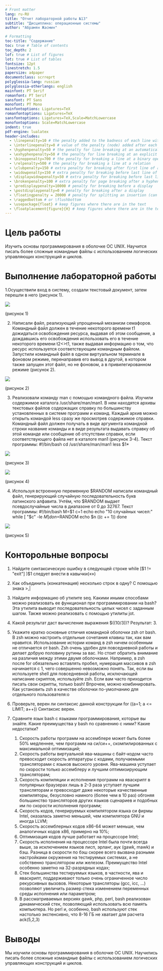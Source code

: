 ```yaml
---
# Front matter
lang: ru-RU
title: "Отчет лабораторной работы №13"
subtitle: "Дисциплина: операционные системы"
author: "Абрамян Жасмин"

# Formatting
toc-title: "Содержание"
toc: true # Table of contents
toc_depth: 2
lof: true # List of figures
lot: true # List of tables
fontsize: 12pt
linestretch: 1.5
papersize: a4paper
documentclass: scrreprt
polyglossia-lang: russian
polyglossia-otherlangs: english
mainfont: PT Serif
romanfont: PT Serif
sansfont: PT Sans
monofont: PT Mono
mainfontoptions: Ligatures=TeX
romanfontoptions: Ligatures=TeX
sansfontoptions: Ligatures=TeX,Scale=MatchLowercase
monofontoptions: Scale=MatchLowercase
indent: true
pdf-engine: lualatex
header-includes:
  - \linepenalty=10 # the penalty added to the badness of each line within a paragraph (no associated penalty node) Increasing the value makes tex try to have fewer lines in the paragraph.
  - \interlinepenalty=0 # value of the penalty (node) added after each line of a paragraph.
  - \hyphenpenalty=50 # the penalty for line breaking at an automatically inserted hyphen
  - \exhyphenpenalty=50 # the penalty for line breaking at an explicit hyphen
  - \binoppenalty=700 # the penalty for breaking a line at a binary operator
  - \relpenalty=500 # the penalty for breaking a line at a relation
  - \clubpenalty=150 # extra penalty for breaking after first line of a paragraph
  - \widowpenalty=150 # extra penalty for breaking before last line of a paragraph
  - \displaywidowpenalty=50 # extra penalty for breaking before last line before a display math
  - \brokenpenalty=100 # extra penalty for page breaking after a hyphenated line
  - \predisplaypenalty=10000 # penalty for breaking before a display
  - \postdisplaypenalty=0 # penalty for breaking after a display
  - \floatingpenalty = 20000 # penalty for splitting an insertion (can only be split footnote in standard LaTeX)
  - \raggedbottom # or \flushbottom
  - \usepackage{float} # keep figures where there are in the text
  - \floatplacement{figure}{H} # keep figures where there are in the text
---
```


# Цель работы

Изучить основы программирования в оболочке ОС UNIX. Научится писать более сложные командные файлы с использованием 
логических управляющих конструкций и циклов.

# Выполнение лабораторной работы

1.Осуществили вход в систему, создали текстовый документ, затем перешли в него (рисунок 1).

![](/Users/klausm1996/Desktop/laboratory/lab13/report/image/1.jpg)

(рисунок 1)

2. Написали файл, реализующий упрощенный механизм семафоров. Командный файл должен в течение некоторого времени t1
   дожидаться освобождения ресурса, выдавая об этом сообщение, а дождавшись его освобождения использовать его в течение
   некоторого времени t2<>t1, также выдавая информацию о том, что ресурс используется соответствующим командным файлом.
   Запустили командный файл в одном виртуальном терминале в фоновом режиме, перенаправив его вывод в другой, в котором
   также запущен этот файл, но не фоновом, а в привилегированном режиме (рисунок 2).

![](/Users/klausm1996/Desktop/laboratory/lab13/report/image/2.jpg)

(рисунок 2)

3. Реализовали команду man с помощью командного файла. Изучили содержимое каталога /usr/share/man/man1. В нем находятся
   архивы текстовых файлов содержащих справку по большинству установленных в системе программ и команд. Каждый архив
   можно открыть командой less сразу же просмотрев содержимое справки. Командный файл должен получать в виде аргумента 
   командной строки название команды и в виде результата выдавать справку об этой команде или сообщение об отсутствии 
   справки, если соответствующего файла нет в каталоге man1 (рисунок 3-4).
Текст программы:
#!/bin/bash
cd /usr/share/man/man1
less $1*

![](/Users/klausm1996/Desktop/laboratory/lab13/report/image/3.jpg)

(рисунок 3)

![](/Users/klausm1996/Desktop/laboratory/lab13/report/image/4.jpg)

(рисунок 4)

4. Используя встроенную переменную $RANDOM написали командный файл, генерирующий случайную последовательность букв 
   латинского алфавита. Учтём, что $RANDOM выдает псевдослучайные числа в диапазоне от 0 до 32767.
Текст программы:
#!/bin/bash 
M=$1 c=1 
echo 
echo "10 случайных чисел:" 
while [ "$c" -le $M] 
do 
n=$RANDOM 
echo $n 
((c += 1)) 
done

![](/Users/klausm1996/Desktop/laboratory/lab13/report/image/5.jpg)

(рисунок 5)

# Конторольные вопросы

1. Найдите синтаксическую ошибку в следующей строке while [$1 != "exit"]
)$1 следует внести в кавычки(«»)

2. Как объединить (конкатенация) несколько строк в одну?
С помощью знака >,|

3. Найдите информацию об утилите seq. Какими иными способами можно реализовать ее функционал при программировании на bash?
Эта утилита выводит последовательность целых чисел с заданным шагом.
Также можно реализовать с помощью утилиты jot.

4. Какой результат даст вычисление выражения $((10/3))?
Результат: 3.

5. Укажите кратко основные отличия командной оболочки zsh от bash.
В zsh можно настроить отдельные сочетания клавиш так, как вам нравится. Использование истории команд в zsh ничем
   особенным не отличается от bash.
Zsh очень удобен для повседневной работы и делает добрую половину рутины за вас. Но стоит обратить внимание на различия
   между этими двумя оболочками. Например, в zsh после for обязательно вставлять пробел, нумерация массивов в zsh
   начинается с 1, чего совершенно невозможно понять. Так, если вы используете shell для повседневной работы, 
   исключающей написание скриптов, используйте zsh. Если вам часто приходится писать свои скрипты, только bash!
Впрочем, можно комбинировать. Как установить zsh в качестве оболочки по-умолчанию для отдельного пользователя:о

6. Проверьте, верен ли синтаксис данной конструкции for ((a=1; a <= LIMIT; a++))
Синтаксис верен.

7. Сравните язык bash с языками программирования, которые вы знайте. Какие преимущества у bash по сравнению с ними?
   Какие недостатки?
     1. Скорость работы программ на ассемблере может быть более 50% медленнее, чем программ на си/си++, скомпилированных
        с максимальной оптимизаций;
     2. Скорость работы виртуальной ява-машины с байт-кодом часто превосходит скорость аппаратуры с кодами, получаемыми 
        трансляторами с языков высокого уровня. Ява-машина уступает по
     скорости только ассемблеру и лучшим оптимизирующим трансляторам;
     3. Скорость компиляции и исполнения программ на яваскрипт в популярных браузерах лишь в 2-3 раза уступает лучшим 
        трансляторам и превосходит даже некоторые качественные компиляторы, безусловно намного (более чем в 10 раз) 
        обгоняя большинство трансляторов других языков сценариев и подобных им по скорости исполнения программ;
     4. Скорость кодов, генерируемых компилятором языка си фирмы Intel, оказалась заметно меньшей, чем компилятора GNU 
        и иногда LLVM;
     5. Скорость ассемблерных кодов x86-64 может меньше, чем аналогичных кодов x86, примерно на 10%;
     6. Оптимизация кодов лучше работает на процессоре Intel;
     7. Скорость исполнения на процессоре Intel была почти всегда выше, за исключением языков лисп, эрланг, аук 
        (gawk, mawk) и бэш. Разница в скорости по бэш скорее всего вызвана разными настройками окружения на тестируемых 
        системах, а не собственно транслятором или железом. Преимущество Intel особенно заметно на 32-разрядных кодах;
     8. Стек большинства тестируемых языков, в частности, ява и яваскрипт, поддерживают только очень ограниченное число 
        рекурсивных вызовов. Некоторые трансляторы (gcc, icc, ...) позволяют увеличить размер стека изменением 
        переменных среды исполнения или параметром;
     9. В рассматриваемых версиях gawk, php, perl, bash реализован динамический стек, позволяющий использовать всю
        память компьютера. Но perl и, особенно, bash используют стек настолько экстенсивно, что 8-16 ГБ не хватает для
        расчета ack(5,2,3)




# Выводы

Мы изучили основы программирования в оболочке ОС UNIX. Научились писать более сложные командные файлы с
использованием логических управляющих конструкций и циклов.
